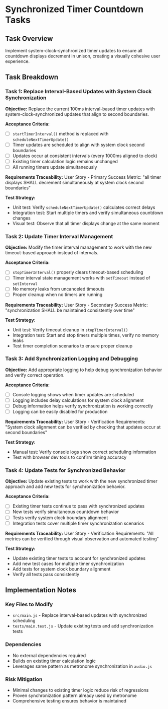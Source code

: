 # Synchronized Timer Countdown Tasks

## Task Overview

Implement system-clock-synchronized timer updates to ensure all countdown displays decrement in unison, creating a visually cohesive user experience.

## Task Breakdown

### Task 1: Replace Interval-Based Updates with System Clock Synchronization

**Objective:** Replace the current 100ms interval-based timer updates with system-clock-synchronized updates that align to second boundaries.

**Acceptance Criteria:**

- [ ] `startTimerInterval()` method is replaced with `scheduleNextTimerUpdate()`
- [ ] Timer updates are scheduled to align with system clock second boundaries
- [ ] Updates occur at consistent intervals (every 1000ms aligned to clock)
- [ ] Existing timer calculation logic remains unchanged
- [ ] All running timers update simultaneously

**Requirements Traceability:** User Story - Primary Success Metric: "all timer displays SHALL decrement simultaneously at system clock second boundaries"

**Test Strategy:**

- Unit test: Verify `scheduleNextTimerUpdate()` calculates correct delays
- Integration test: Start multiple timers and verify simultaneous countdown changes
- Visual test: Observe that all timer displays change at the same moment

### Task 2: Update Timer Interval Management

**Objective:** Modify the timer interval management to work with the new timeout-based approach instead of intervals.

**Acceptance Criteria:**

- [ ] `stopTimerInterval()` properly clears timeout-based scheduling
- [ ] Timer interval state management works with `setTimeout` instead of `setInterval`
- [ ] No memory leaks from uncanceled timeouts
- [ ] Proper cleanup when no timers are running

**Requirements Traceability:** User Story - Secondary Success Metric: "synchronization SHALL be maintained consistently over time"

**Test Strategy:**

- Unit test: Verify timeout cleanup in `stopTimerInterval()`
- Integration test: Start and stop timers multiple times, verify no memory leaks
- Test timer completion scenarios to ensure proper cleanup

### Task 3: Add Synchronization Logging and Debugging

**Objective:** Add appropriate logging to help debug synchronization behavior and verify correct operation.

**Acceptance Criteria:**

- [ ] Console logging shows when timer updates are scheduled
- [ ] Logging includes delay calculations for system clock alignment
- [ ] Debug information helps verify synchronization is working correctly
- [ ] Logging can be easily disabled for production

**Requirements Traceability:** User Story - Verification Requirements: "System clock alignment can be verified by checking that updates occur at second boundaries"

**Test Strategy:**

- Manual test: Verify console logs show correct scheduling information
- Test with browser dev tools to confirm timing accuracy

### Task 4: Update Tests for Synchronized Behavior

**Objective:** Update existing tests to work with the new synchronized timer approach and add new tests for synchronization behavior.

**Acceptance Criteria:**

- [ ] Existing timer tests continue to pass with synchronized updates
- [ ] New tests verify simultaneous countdown behavior
- [ ] Tests verify system clock boundary alignment
- [ ] Integration tests cover multiple timer synchronization scenarios

**Requirements Traceability:** User Story - Verification Requirements: "All metrics can be verified through visual observation and automated testing"

**Test Strategy:**

- Update existing timer tests to account for synchronized updates
- Add new test cases for multiple timer synchronization
- Add tests for system clock boundary alignment
- Verify all tests pass consistently

## Implementation Notes

### Key Files to Modify

- `src/main.js` - Replace interval-based updates with synchronized scheduling
- `tests/main.test.js` - Update existing tests and add synchronization tests

### Dependencies

- No external dependencies required
- Builds on existing timer calculation logic
- Leverages same pattern as metronome synchronization in `audio.js`

### Risk Mitigation

- Minimal changes to existing timer logic reduce risk of regressions
- Proven synchronization pattern already used by metronome
- Comprehensive testing ensures behavior is maintained
